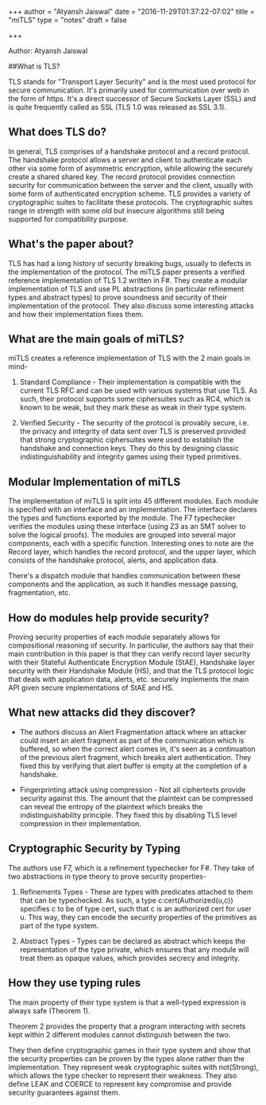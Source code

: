 +++
author = "Atyansh Jaiswal"
date = "2016-11-29T01:37:22-07:02"
title = "miTLS"
type = "notes"
draft = false

+++

Author: Atyansh Jaiswal

##What is TLS?

TLS stands for "Transport Layer Security" and is the most used protocol for
secure communication. It's primarily used for communication over web in the
form of https. It's a direct successor of Secure Sockets Layer (SSL) and is
quite frequently called as SSL (TLS 1.0 was released as SSL 3.1).

## What does TLS do?

In general, TLS comprises of a handshake protocol and a record protocol. The
handshake protocol allows a server and client to authenticate each other via
some form of asymmetric encryption, while allowing the securely create a shared
shared key. The record protocol provides connection security for communication
between the server and the client, usually with some form of authenticated
encryption scheme. TLS provides a variety of cryptographic suites to facilitate
these protocols. The cryptographic suites range in strength with some old but
insecure algorithms still being supported for compatibility purpose.

## What's the paper about?

TLS has had a long history of security breaking bugs, usually to defects in the
implementation of the protocol. The miTLS paper presents a verified reference
implementation of TLS 1.2 written in F#. They create a modular implementation of
TLS and use PL abstractions (in particular refinement types and abstract types)
to prove soundness and security of their implementation of the protocol. They
also discuss some interesting attacks and how their implementation fixes them.

## What are the main goals of miTLS?

miTLS creates a reference implementation of TLS with the 2 main goals in mind-

1. Standard Compliance - Their implementation is compatible with the current TLS
RFC and can be used with various systems that use TLS. As such, their protocol
supports some ciphersuites such as RC4, which is known to be weak, but they mark
these as weak in their type system.

2. Verified Security - The security of the protocol is provably secure, i.e. the
privacy and integrity of data sent over TLS is preserved provided that strong
cryptographic ciphersuites were used to establish the handshake and connection
keys. They do this by designing classic indistinguishability and integrity games
using their typed primitives.

## Modular Implementation of miTLS

The implementation of miTLS is split into 45 different modules. Each module is
specified with an interface and an implementation. The interface declares the
types and functions exported by the module. The F7 typechecker verifies the
modules using these interface (using Z3 as an SMT solver to solve the logical
proofs). The modules are grouped into several major components, each with a
specific function. Interesting ones to note are the Record layer, which handles
the record protocol, and the upper layer, which consists of the handshake
protocol, alerts, and application data. 

There's a dispatch module that handles communication between these components
and the application, as such it handles message passing, fragmentation, etc.

## How do modules help provide security?

Proving security properties of each module separately allows for compositional
reasoning of security. In particular, the authors say that their main
contribution in this paper is that they can verify record layer security with
their Stateful Authenticate Encryption Module (StAE), Handshake layer security
with their Handshake Module (HS), and that the TLS protocol logic that deals
with application data, alerts, etc. securely implements the main API given
secure implementations of StAE and HS.

## What new attacks did they discover?

* The authors discuss an Alert Fragmentation attack where an attacker could
insert an alert fragment as part of the communication which is buffered, so
when the correct alert comes in, it's seen as a continuation of the previous
alert fragment, which breaks alert authentication. They fixed this by verifying
that alert buffer is empty at the completion of a handshake.

* Fingerprinting attack using compression - Not all ciphertexts provide security
against this. The amount that the plaintext can be compressed can reveal the
entropy of the plaintext which breaks the indistinguishability principle. They
fixed this by disabling TLS level compression in their implementation.

## Cryptographic Security by Typing

The authors use F7, which is a refinement typechecker for F#. They take of two
abstractions in type theory to prove security properties-

1. Refinements Types - These are types with predicates attached to them that can
be typechecked. As such, a type c:cert(Authorized(u,c)) specifies c to be of
type cert, such that c is an authorized cert for user u. This way, they can
encode the security properties of the primitives as part of the type system.

2. Abstract Types - Types can be declared as abstract which keeps the
representation of the type private, which ensures that any module will treat them
as opaque values, which provides secrecy and integrity.

## How they use typing rules

The main property of their type system is that a well-typed expression is always
safe (Theorem 1).

Theorem 2 provides the property that a program interacting with secrets kept
within 2 different modules cannot distinguish between the two.

They then define cryptographic games in their type system and show that the
security properties can be proven by the types alone rather than the
implementation. They represent weak cryptographic suites with not(Strong), which
allows the type checker to represent their weakness. They also define LEAK and
COERCE to represent key compromise and provide security guarantees against them.
